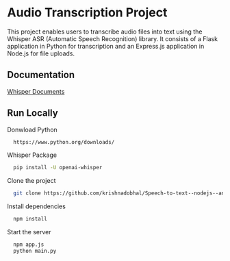 
# Audio Transcription Project
This project enables users to transcribe audio files into text using the Whisper ASR (Automatic Speech Recognition) library. It consists of a Flask application in Python for transcription and an Express.js application in Node.js for file uploads.


## Documentation

[Whisper Documents](https://github.com/openai/whisper)


## Run Locally

Donwload Python


```bash
  https://www.python.org/downloads/
```
Whisper Package

```bash
  pip install -U openai-whisper
```

Clone the project

```bash
  git clone https://github.com/krishnadobhal/Speech-to-text--nodejs--any-language.git
```

Install dependencies

```bash
  npm install
```

Start the server

```bash
  npm app.js
  python main.py
```

